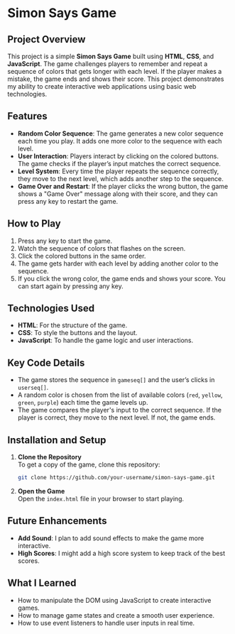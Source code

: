 
# Simon Says Game

## Project Overview

This project is a simple **Simon Says Game** built using **HTML**, **CSS**, and **JavaScript**. The game challenges players to remember and repeat a sequence of colors that gets longer with each level. If the player makes a mistake, the game ends and shows their score. This project demonstrates my ability to create interactive web applications using basic web technologies.

## Features

- **Random Color Sequence**: The game generates a new color sequence each time you play. It adds one more color to the sequence with each level.
- **User Interaction**: Players interact by clicking on the colored buttons. The game checks if the player’s input matches the correct sequence.
- **Level System**: Every time the player repeats the sequence correctly, they move to the next level, which adds another step to the sequence.
- **Game Over and Restart**: If the player clicks the wrong button, the game shows a "Game Over" message along with their score, and they can press any key to restart the game.

## How to Play

1. Press any key to start the game.
2. Watch the sequence of colors that flashes on the screen.
3. Click the colored buttons in the same order.
4. The game gets harder with each level by adding another color to the sequence.
5. If you click the wrong color, the game ends and shows your score. You can start again by pressing any key.

## Technologies Used

- **HTML**: For the structure of the game.
- **CSS**: To style the buttons and the layout.
- **JavaScript**: To handle the game logic and user interactions.

## Key Code Details

- The game stores the sequence in `gameseq[]` and the user’s clicks in `userseq[]`.
- A random color is chosen from the list of available colors (`red`, `yellow`, `green`, `purple`) each time the game levels up.
- The game compares the player's input to the correct sequence. If the player is correct, they move to the next level. If not, the game ends.

## Installation and Setup

1. **Clone the Repository**  
   To get a copy of the game, clone this repository:
   ```bash
   git clone https://github.com/your-username/simon-says-game.git
   ```

2. **Open the Game**  
   Open the `index.html` file in your browser to start playing.

## Future Enhancements

- **Add Sound**: I plan to add sound effects to make the game more interactive.
- **High Scores**: I might add a high score system to keep track of the best scores.

## What I Learned

- How to manipulate the DOM using JavaScript to create interactive games.
- How to manage game states and create a smooth user experience.
- How to use event listeners to handle user inputs in real time.
